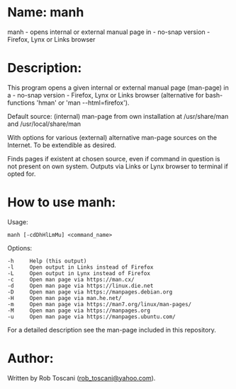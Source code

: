 # Name: manh
manh - opens internal or external manual page in - no-snap version - Firefox, Lynx or Links browser

# Description:
This program opens a given internal or external manual page (man-page) in a - no-snap version - Firefox, Lynx or Links browser (alternative for bash-functions 'hman' or 'man --html=firefox').

Default source: (internal) man-page from own installation at /usr/share/man and /usr/local/share/man

With options for various (external) alternative man-page sources on the Internet. To be extendible as desired.

Finds pages if existent at chosen source, even if command in question is not present on own system.
Outputs via Links or Lynx browser to terminal if opted for.

# How to use manh:
Usage:

	manh [-cdDhHlLmMu] <command_name>

Options:

	-h     Help (this output)
	-l     Open output in Links instead of Firefox
	-L     Open output in Lynx instead of Firefox
	-c     Open man page via https://man.cx/
	-d     Open man page via https://linux.die.net
	-D     Open man page via https://manpages.debian.org
	-H     Open man page via man.he.net/
	-m     Open man page via https://man7.org/linux/man-pages/
	-M     Open man page via https://manpages.org
	-u     Open man page via https://manpages.ubuntu.com/

For a detailed description see the man-page included in this repository.

# Author:
Written by Rob Toscani (rob_toscani@yahoo.com).
